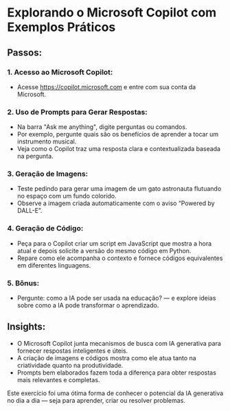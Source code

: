# Explorando o Microsoft Copilot com Exemplos Práticos

## Passos:
### 1. Acesso ao Microsoft Copilot:

* Acesse https://copilot.microsoft.com e entre com sua conta da Microsoft.

### 2. Uso de Prompts para Gerar Respostas:

* Na barra "Ask me anything", digite perguntas ou comandos.
* Por exemplo, pergunte quais são os benefícios de aprender a tocar um instrumento musical.
* Veja como o Copilot traz uma resposta clara e contextualizada baseada na pergunta.

### 3. Geração de Imagens:

* Teste pedindo para gerar uma imagem de um gato astronauta flutuando no espaço com um fundo colorido.
* Observe a imagem criada automaticamente com o aviso “Powered by DALL-E”.

### 4. Geração de Código:

* Peça para o Copilot criar um script em JavaScript que mostra a hora atual e depois solicite a versão do mesmo código em Python.
* Repare como ele acompanha o contexto e fornece códigos equivalentes em diferentes linguagens.

### 5. Bônus:

* Pergunte: como a IA pode ser usada na educação? — e explore ideias sobre como a IA pode transformar o aprendizado.

## Insights:

* O Microsoft Copilot junta mecanismos de busca com IA generativa para fornecer respostas inteligentes e úteis.
* A criação de imagens e códigos mostra como ele atua tanto na criatividade quanto na produtividade.
* Prompts bem elaborados fazem toda a diferença para obter respostas mais relevantes e completas.

Este exercício foi uma ótima forma de conhecer o potencial da IA generativa no dia a dia — seja para aprender, criar ou resolver problemas.

